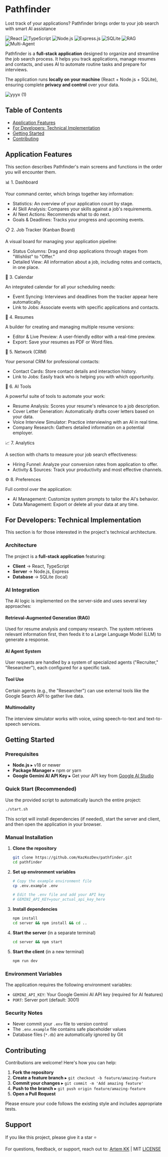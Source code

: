 # Pathfinder 

Lost track of your applications? Pathfinder brings order to your job search with smart AI assistance

![React](https://img.shields.io/badge/React-18+-blue.svg)
![TypeScript](https://img.shields.io/badge/TypeScript-5+-blue.svg)
![Node.js](https://img.shields.io/badge/Node.js-18+-green.svg)
![Express.js](https://img.shields.io/badge/Express.js-4+-green.svg)
![SQLite](https://img.shields.io/badge/SQLite-3+-blue.svg)
![RAG](https://img.shields.io/badge/RAG-Retrieval--Augmented--Generation-orange.svg)
![Multi-Agent](https://img.shields.io/badge/Multi--Agent-AI%20Systems-purple.svg)

Pathfinder is a **full-stack application** designed to organize and streamline the job search process. It helps you track applications, manage resumes and contacts, and uses AI to automate routine tasks and prepare for interviews.

The application runs **locally on your machine** (React + Node.js + SQLite), ensuring complete **privacy and control** over your data.

![yyyx (1)](https://github.com/user-attachments/assets/764978c0-e554-479f-b341-a1912dc01eb6)

## Table of Contents

- [Application Features](#application-features)
- [For Developers: Technical Implementation](#for-developers-technical-implementation)
- [Getting Started](#getting-started)
- [Contributing](#contributing)

## Application Features
This section describes Pathfinder's main screens and functions in the order you will encounter them.

📊 1. Dashboard

Your command center, which brings together key information:

- Statistics: An overview of your application count by stage.
- AI Skill Analysis: Compares your skills against a job's requirements.
- AI Next Actions: Recommends what to do next.
- Goals & Deadlines: Tracks your progress and upcoming events.

📋 2. Job Tracker (Kanban Board)

A visual board for managing your application pipeline:

- Status Columns: Drag and drop applications through stages from "Wishlist" to "Offer."
- Detailed View: All information about a job, including notes and contacts, in one place.

📅 3. Calendar

An integrated calendar for all your scheduling needs:

- Event Syncing: Interviews and deadlines from the tracker appear here automatically.
- Link to Jobs: Associate events with specific applications and contacts.

📄 4. Resumes

A builder for creating and managing multiple resume versions:

- Editor & Live Preview: A user-friendly editor with a real-time preview.
- Export: Save your resumes as PDF or Word files.

👥 5. Network (CRM)

Your personal CRM for professional contacts:

- Contact Cards: Store contact details and interaction history.
- Link to Jobs: Easily track who is helping you with which opportunity.

🤖 6. AI Tools

A powerful suite of tools to automate your work:

- Resume Analysis: Scores your resume's relevance to a job description.
- Cover Letter Generation: Automatically drafts cover letters based on your data.
- Voice Interview Simulator: Practice interviewing with an AI in real time.
- Company Research: Gathers detailed information on a potential employer.

📈 7. Analytics

A section with charts to measure your job search effectiveness:

- Hiring Funnel: Analyze your conversion rates from application to offer.
- Activity & Sources: Track your productivity and most effective channels.

⚙️ 8. Preferences

Full control over the application:

- AI Management: Customize system prompts to tailor the AI's behavior.
- Data Management: Export or delete all your data at any time.

## For Developers: Technical Implementation

This section is for those interested in the project's technical architecture.

### Architecture
The project is a **full-stack application** featuring:
- **Client** → React, TypeScript
- **Server** → Node.js, Express  
- **Database** → SQLite (local)

### AI Integration
The AI logic is implemented on the server-side and uses several key approaches:

#### Retrieval-Augmented Generation (RAG)
Used for resume analysis and company research. The system retrieves relevant information first, then feeds it to a Large Language Model (LLM) to generate a response.

#### AI Agent System  
User requests are handled by a system of specialized agents ("Recruiter," "Researcher"), each configured for a specific task.

#### Tool Use
Certain agents (e.g., the "Researcher") can use external tools like the Google Search API to gather live data.

#### Multimodality
The interview simulator works with voice, using speech-to-text and text-to-speech services.

## Getting Started

### Prerequisites
- **Node.js** ▸ v18 or newer
- **Package Manager** ▸ npm or yarn
- **Google Gemini AI API Key** ▸ Get your API key from [Google AI Studio](https://makersuite.google.com/app/apikey)

### Quick Start (Recommended)
Use the provided script to automatically launch the entire project:

```bash
./start.sh
```

This script will install dependencies (if needed), start the server and client, and then open the application in your browser.

### Manual Installation

1. **Clone the repository**
   ```bash
   git clone https://github.com/KazKozDev/pathfinder.git
   cd pathfinder
   ```

2. **Set up environment variables**
   ```bash
   # Copy the example environment file
   cp .env.example .env
   
   # Edit the .env file and add your API key
   # GEMINI_API_KEY=your_actual_api_key_here
   ```

3. **Install dependencies**
   ```bash
   npm install
   cd server && npm install && cd ..
   ```

4. **Start the server** (in a separate terminal)
   ```bash
   cd server && npm start
   ```

5. **Start the client** (in a new terminal)
   ```bash
   npm run dev
   ```

### Environment Variables

The application requires the following environment variables:

- `GEMINI_API_KEY`: Your Google Gemini AI API key (required for AI features)
- `PORT`: Server port (default: 3001)

### Security Notes

- Never commit your `.env` file to version control
- The `.env.example` file contains safe placeholder values
- Database files (`*.db`) are automatically ignored by Git

## Contributing

Contributions are welcome! Here's how you can help:

1. **Fork the repository**
2. **Create a feature branch** ▸ `git checkout -b feature/amazing-feature`
3. **Commit your changes** ▸ `git commit -m 'Add amazing feature'`
4. **Push to the branch** ▸ `git push origin feature/amazing-feature`
5. **Open a Pull Request**

Please ensure your code follows the existing style and includes appropriate tests.

## Support

If you like this project, please give it a star ⭐

For questions, feedback, or support, reach out to:
[Artem KK](https://www.linkedin.com/in/kazkozdev/) | MIT [LICENSE](LICENSE)
